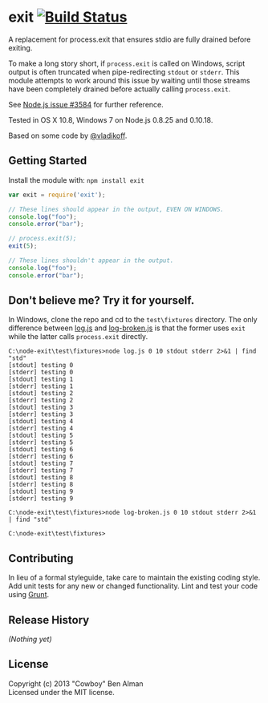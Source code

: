 # exit [![Build Status](https://secure.travis-ci.org/cowboy/node-exit.png?branch=master)](http://travis-ci.org/cowboy/node-exit)

A replacement for process.exit that ensures stdio are fully drained before exiting.

To make a long story short, if `process.exit` is called on Windows, script output is often truncated when pipe-redirecting `stdout` or `stderr`. This module attempts to work around this issue by waiting until those streams have been completely drained before actually calling `process.exit`.

See [Node.js issue #3584](https://github.com/joyent/node/issues/3584) for further reference.

Tested in OS X 10.8, Windows 7 on Node.js 0.8.25 and 0.10.18.

Based on some code by [@vladikoff](https://github.com/vladikoff).

## Getting Started
Install the module with: `npm install exit`

```javascript
var exit = require('exit');

// These lines should appear in the output, EVEN ON WINDOWS.
console.log("foo");
console.error("bar");

// process.exit(5);
exit(5);

// These lines shouldn't appear in the output.
console.log("foo");
console.error("bar");
```

## Don't believe me? Try it for yourself.

In Windows, clone the repo and cd to the `test\fixtures` directory. The only difference between [log.js](test/fixtures/log.js) and [log-broken.js](test/fixtures/log-broken.js) is that the former uses `exit` while the latter calls `process.exit` directly.

```
C:\node-exit\test\fixtures>node log.js 0 10 stdout stderr 2>&1 | find "std"
[stdout] testing 0
[stderr] testing 0
[stdout] testing 1
[stderr] testing 1
[stdout] testing 2
[stderr] testing 2
[stdout] testing 3
[stderr] testing 3
[stdout] testing 4
[stderr] testing 4
[stdout] testing 5
[stderr] testing 5
[stdout] testing 6
[stderr] testing 6
[stdout] testing 7
[stderr] testing 7
[stdout] testing 8
[stderr] testing 8
[stdout] testing 9
[stderr] testing 9

C:\node-exit\test\fixtures>node log-broken.js 0 10 stdout stderr 2>&1 | find "std"

C:\node-exit\test\fixtures>
```

## Contributing
In lieu of a formal styleguide, take care to maintain the existing coding style. Add unit tests for any new or changed functionality. Lint and test your code using [Grunt](http://gruntjs.com/).

## Release History
_(Nothing yet)_

## License
Copyright (c) 2013 "Cowboy" Ben Alman  
Licensed under the MIT license.
